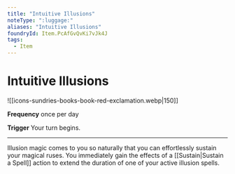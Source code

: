 ```yaml
---
title: "Intuitive Illusions"
noteType: ":luggage:"
aliases: "Intuitive Illusions"
foundryId: Item.PcAfGvQvKi7vJk4J
tags:
  - Item
---
```


# Intuitive Illusions
![[icons-sundries-books-book-red-exclamation.webp|150]]

**Frequency** once per day

**Trigger** Your turn begins.

* * *

Illusion magic comes to you so naturally that you can effortlessly sustain your magical ruses. You immediately gain the effects of a [[Sustain|Sustain a Spell]] action to extend the duration of one of your active illusion spells.

